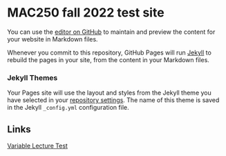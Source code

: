 # MAC250 fall 2022 test site

You can use the [editor on GitHub](https://github.com/MAC250-fall2022/testLecture/edit/gh-pages/index.md) to maintain and preview the content for your website in Markdown files.

Whenever you commit to this repository, GitHub Pages will run [Jekyll](https://jekyllrb.com/) to rebuild the pages in your site, from the content in your Markdown files.

### Jekyll Themes

Your Pages site will use the layout and styles from the Jekyll theme you have selected in your [repository settings](https://github.com/MAC250-fall2022/testLecture/settings/pages). The name of this theme is saved in the Jekyll `_config.yml` configuration file.

## Links

[Variable Lecture Test](https://github.com/MAC250-fall2022/testLecture/)
